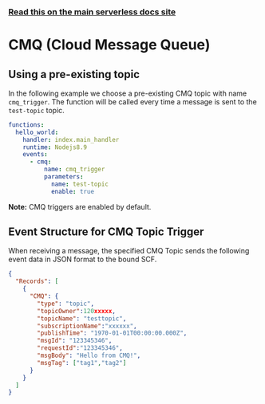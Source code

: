 <!--
title: Serverless Framework - Tencent-SCF Events - Cloud Message Queue
menuText: CMQ
menuOrder: 9
description:  Setting up Cloud Message Queue Events with Tencent-SCF via the Serverless Framework
layout: Doc
-->

<!-- DOCS-SITE-LINK:START automatically generated  -->

### [Read this on the main serverless docs site](https://www.serverless.com/framework/docs/providers/tencent/events/cmq/)

<!-- DOCS-SITE-LINK:END -->

# CMQ (Cloud Message Queue)

## Using a pre-existing topic

In the following example we choose a pre-existing CMQ topic with name `cmq_trigger`. The function will be called every time a message is sent to the `test-topic` topic.

```yml
functions:
  hello_world:
    handler: index.main_handler
    runtime: Nodejs8.9
    events:
      - cmq:
          name: cmq_trigger
          parameters:
            name: test-topic
            enable: true
```

**Note:** CMQ triggers are enabled by default.

## Event Structure for CMQ Topic Trigger

When receiving a message, the specified CMQ Topic sends the following event data in JSON format to the bound SCF.

```json
{
  "Records": [
    {
      "CMQ": {
        "type": "topic",
        "topicOwner":120xxxxx,
        "topicName": "testtopic",
        "subscriptionName":"xxxxxx",
        "publishTime": "1970-01-01T00:00:00.000Z",
        "msgId": "123345346",
        "requestId":"123345346",
        "msgBody": "Hello from CMQ!",
        "msgTag": ["tag1","tag2"]
      }
    }
  ]
}
```
